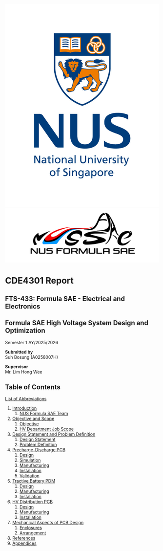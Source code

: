 <img src='./Figures/NUS_logo_full-vertical.jpg'>  

<img src='./Figures/NUS Formula SAE Logo.png'>  

# **CDE4301 Report**
## FTS-433: Formula SAE - Electrical and Electronics
## Formula SAE High Voltage System Design and Optimization
Semester 1 AY/2025/2026

**Submitted by**  
Suh Bosung (A0258007H)  

**Supervisor**  
Mr. Lim Hong Wee  

## Table of Contents
[List of Abbreviations](list-of-abbrev.md)  
1. [Introduction](introduction.md)
    1. [NUS Formula SAE Team](https://bosung91.github.io/FSAE-High-Voltage-System-Design-and-Optimization/introduction.html#nus-formula-sae-team)
2. [Objective and Scope](objective-and-scope.md)
    1. [Objective]()
    2. [HV Department Job Scope](https://bosung91.github.io/FSAE-High-Voltage-System-Design-and-Optimization/objective-and-scope.html#hv-deparment-job-scope)
3. [Design Statement and Problem Definition](design-statement-and-problem-definition.md)
    1. [Design Statement](https://bosung91.github.io/FSAE-High-Voltage-System-Design-and-Optimization/design-statement-and-problem-definition.html#design-statement)
    2. [Problem Definition](https://bosung91.github.io/FSAE-High-Voltage-System-Design-and-Optimization/design-statement-and-problem-definition.html#problem-definition)
4. [Precharge-Discharge PCB](precharge-discharge-pcb.md)
    1. [Design](https://bosung91.github.io/FSAE-High-Voltage-System-Design-and-Optimization/precharge-discharge-pcb.html#design)
    2. [Simulation](https://bosung91.github.io/FSAE-High-Voltage-System-Design-and-Optimization/precharge-discharge-pcb.html#simulation)
    3. [Manufacturing](https://bosung91.github.io/FSAE-High-Voltage-System-Design-and-Optimization/precharge-discharge-pcb.html#manufacturing)
    4. [Installation](https://bosung91.github.io/FSAE-High-Voltage-System-Design-and-Optimization/precharge-discharge-pcb.html#installation)
    5. [Validation](https://bosung91.github.io/FSAE-High-Voltage-System-Design-and-Optimization/precharge-discharge-pcb.html#validation)
5. [Tractive Battery PDM](tractive-battery-pdm.md)
    1. [Design](https://bosung91.github.io/FSAE-High-Voltage-System-Design-and-Optimization/tractive-battery-pdm.html#design)
    2. [Manufacturing](https://bosung91.github.io/FSAE-High-Voltage-System-Design-and-Optimization/tractive-battery-pdm.html#manufacturing)
    3. [Installation](https://bosung91.github.io/FSAE-High-Voltage-System-Design-and-Optimization/tractive-battery-pdm.html#installation)
6. [HV Distribution PCB](hv-distribution-pcb.md)
    1. [Design](https://bosung91.github.io/FSAE-High-Voltage-System-Design-and-Optimization/hv-distribution-pcb.html#design)
    2. [Manufacturing](https://bosung91.github.io/FSAE-High-Voltage-System-Design-and-Optimization/hv-distribution-pcb.html#manufacturing)
    3. [Installation](https://bosung91.github.io/FSAE-High-Voltage-System-Design-and-Optimization/hv-distribution-pcb.html#installation)
7. [Mechanical Aspects of PCB Design](mech-aspects-of-pcb-design.md)
    1. [Enclosures](https://bosung91.github.io/FSAE-High-Voltage-System-Design-and-Optimization/mech-aspects-of-pcb-design.html#enclosures)
    2. [Arrangement](https://bosung91.github.io/FSAE-High-Voltage-System-Design-and-Optimization/mech-aspects-of-pcb-design.html#arrangement)
8. [References](references.md)
9. [Appendices](appendices.md)